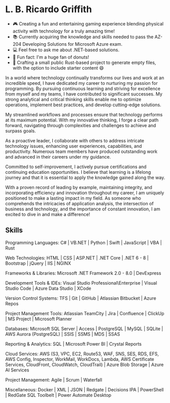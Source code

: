 # L. B. Ricardo Griffith

<!--
**lbrgriffith/lbrgriffith** is a ✨ _special_ ✨ repository because its `README.md` (this file) appears on your GitHub profile.

Here are some ideas to get you started:
-->
- 🎮 Creating a fun and entertaining gaming experience blending physical activity with technology for a truly amazing time!
- 📚 Currently acquiring the knowledge and skills needed to pass the AZ-204 Developing Solutions for Microsoft Azure exam.
- 💻 Feel free to ask me about .NET-based solutions.
- 🍩 Fun fact: I'm a huge fan of donuts!
- 📄 Crafting a small public Rust-based project to generate empty files, with the option to include starter content 😄

In a world where technology continually transforms our lives and work at an incredible speed, I have dedicated my career to nurturing my passion for programming. By pursuing continuous learning and striving for excellence from myself and my teams, I have contributed to significant successes. My strong analytical and critical thinking skills enable me to optimize operations, implement best practices, and develop cutting-edge solutions.

My streamlined workflows and processes ensure that technology performs at its maximum potential. With my innovative thinking, I forge a clear path forward, navigating through complexities and challenges to achieve and surpass goals.

As a proactive leader, I collaborate with others to address intricate technology issues, enhancing user experiences, capabilities, and productivity. Numerous team members have produced outstanding work and advanced in their careers under my guidance.

Committed to self-improvement, I actively pursue certifications and continuing education opportunities. I believe that learning is a lifelong journey and that it is essential to apply the knowledge gained along the way.

With a proven record of leading by example, maintaining integrity, and incorporating efficiency and innovation throughout my career, I am uniquely positioned to make a lasting impact in my field. As someone who comprehends the intricacies of application analysis, the intersection of business and technology, and the importance of constant innovation, I am excited to dive in and make a difference!

## Skills

Programming Languages: C# | VB.NET | Python | Swift | JavaScript | VBA | Rust

Web Technologies: HTML | CSS | ASP.NET | .NET Core | .NET 6 - 8 | Bootstrap | jQuery | IIS | NGINX

Frameworks & Libraries: Microsoft .NET Framework 2.0 - 8.0 | DevExpress

Development Tools & IDEs: Visual Studio Professional\Enterprise | Visual Studio Code | Azure Data Studio | XCode 

Version Control Systems: TFS | Git | GitHub | Atlassian Bitbucket | Azure Repos

Project Management Tools: Atlassian TeamCity | Jira | Confluence | ClickUp | MS Project | Microsoft Planner

Databases: Microsoft SQL Server | Access | PostgreSQL | MySQL | SQLite | AWS Aurora (PostgreSQL) | SSIS | SSMS | MDS | SSAS

Reporting & Analytics: SQL | Microsoft Power BI | Crystal Reports 

Cloud Services: AWS (S3, VPC, EC2, Route53, WAF, SNS, SES, RDS, EFS, AWS Config, Inspector, WorkMail, WorkDocs, Lambda, AWS Certificate Services, CloudFront, CloudWatch, CloudTrail) | Azure Blob Storage | Azure AI Services

Project Management: Agile | Scrum | Waterfall

Miscellaneous: Docker | XML | JSON | Redgate | Decisions IPA | PowerShell | RedGate SQL Toolbelt | Power Automate Desktop
